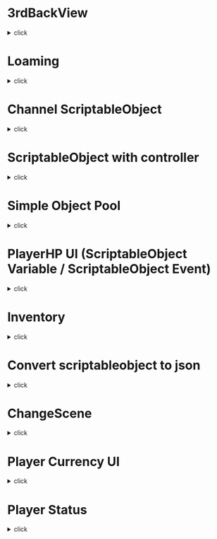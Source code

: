 # 3rdBackView
<details>
  <summary> click </summary>
3인칭 백뷰

https://youtu.be/537B1kJp9YQ 참고

<img src="https://user-images.githubusercontent.com/84231954/145943447-132b7da4-872e-41ff-8990-26254e5736f2.gif">
</details>
 
# Loaming
<details>
  <summary> click </summary>
오브젝트 로밍
 
  
<img src="https://user-images.githubusercontent.com/84231954/145973894-48c9cbf4-27ff-4119-bb83-0062a377787a.gif">
</details>

# Channel ScriptableObject
<details>
  <summary> click </summary>
  
monobehaviour대신 사용하는 ScriptableObject를 이용한 decoupling 구조

https://youtu.be/WLDgtRNK2VE 참고

<img src="https://user-images.githubusercontent.com/84231954/146162376-de3ff9cf-7c7e-49a8-a86b-c66ce87ef2f0.gif">
</details>

# ScriptableObject with controller
<details>
  <summary> click </summary>

  scriptable object를 이용해 animation, move, input 같의 의존성을 최소화 한 구조
  
</details>

# Simple Object Pool
<details>
  <summary> click </summary>
  
심플한 오브젝트 풀

<img src="https://user-images.githubusercontent.com/84231954/147627491-27d1b13b-1131-410f-892d-036b32c1c134.gif">
</details>

# PlayerHP UI (ScriptableObject Variable / ScriptableObject Event)
<details>
  <summary> click </summary>
 
 scriptableObject를 이용한 HealthValue와 이벤트 콜백

<img src="https://user-images.githubusercontent.com/84231954/147641949-60e6ccfb-feca-4164-b4fc-a0af36db4dd4.gif">
<img src="https://user-images.githubusercontent.com/84231954/147641722-f23e0488-ff1a-4b96-b588-1aad9dc6c5a4.png">
<img src="https://user-images.githubusercontent.com/84231954/147641750-e407f6c1-711a-4cc9-9879-23e23aaf624c.png">
<img src="https://user-images.githubusercontent.com/84231954/147725970-fe557215-e342-4f77-851b-e81bc4aba0b2.png">
</details>


# Inventory 
<details>
  <summary> click </summary>

 InventoryContainer : Equip 이벤트 실행
  InventoryUI, EquipUI -> Equip 이벤트 Listen
<img src="https://user-images.githubusercontent.com/84231954/147725311-b6eed81e-2cc2-4c7f-abee-af2d24ddbd7c.gif">
<img src="https://user-images.githubusercontent.com/84231954/147725850-919d97c6-ece3-4588-988b-4cee2d48ec51.png">
<img src="https://user-images.githubusercontent.com/84231954/147725854-3baddd29-fa10-4683-b30c-89b14af4e373.png">
<img src="https://user-images.githubusercontent.com/84231954/147725875-a948e9df-8687-4b17-8470-156b7f183692.png">
<img src="https://user-images.githubusercontent.com/84231954/147725939-3a017229-06e9-44ca-b63f-7af17039739f.png">
  
</details>

# Convert scriptableobject to json 
<details>
  <summary> click </summary>

아이템 제작은 UnityClient에서 scriptableobject로 생산성 증가
서버에서도 같은 데이터 사용을 위해 json컨버팅작업
서버에서는 json데이터 파싱 후 사용

<img src="https://user-images.githubusercontent.com/84231954/147738590-e496d8ec-496d-44bd-b194-f9e06586651f.gif">
<img src="https://user-images.githubusercontent.com/84231954/147738454-9ba60af5-f1e0-4854-8cf1-fae0b317d72e.png">
<img src="https://user-images.githubusercontent.com/84231954/147738483-7fb4fa2c-ad66-43a3-89b3-8d0a4e360333.png">
<img src="https://user-images.githubusercontent.com/84231954/147739926-d58584ec-0e36-42d8-965d-2654a01bc741.png">

</details>


# ChangeScene
<details>
  <summary> click </summary>

  Scene 변경과 SceneStack으로 Scene돌아가기

<img src="https://user-images.githubusercontent.com/84231954/147807485-32a384e0-9efd-418d-a942-584e7262c793.gif">
<img src="https://user-images.githubusercontent.com/84231954/147807565-b9f527d0-079d-402d-b47d-9f58b52ccd99.png">
<img src="https://user-images.githubusercontent.com/84231954/147807596-b32e33f0-3f31-4389-a99d-bb4e67b69763.png">
<img src="https://user-images.githubusercontent.com/84231954/147807639-95f136a0-f7a8-43f9-8b1f-76fdc057ebfe.png">
<img src="https://user-images.githubusercontent.com/84231954/147807547-61ddd28e-98d5-4f3a-8e2b-88dac9a9070c.png">
</details>


# Player Currency UI
<details>
  <summary> click </summary>

  유저 재화 UI SO value 이용하여 하나의 SO value를 참조.
  서버를 고려하자면 Packet을 받았을때 SO value만 변경하면 UI에 자동으로 반영.
  
  왜 TMP_Pro.Text가 콜백으로 업데이트 되지 않는지는 모르겠으나 아쉬운대로 update에서 갱신해두록 변경
  Prefab은 NestedPrefab으로 제작 가능.
  
<img src="https://user-images.githubusercontent.com/84231954/147825288-dc6c3588-d816-40b2-b4a6-23a6877d99eb.gif">
<img src="https://user-images.githubusercontent.com/84231954/147825299-dcc8cd7a-222f-417b-bd54-4a6273a9c640.gif">
<img src="https://user-images.githubusercontent.com/84231954/147825313-15d50edd-5c86-43cc-abb0-ee40c7e46333.png">
<img src="https://user-images.githubusercontent.com/84231954/147825354-fab901f5-83de-4d93-a4a0-17f5660a5a0b.png">
<img src="https://user-images.githubusercontent.com/84231954/147825377-25e626fb-d424-4d72-8fb0-89f3c41151e4.png">

</details>


# Player Status
<details>
  <summary> click </summary>

  패킷으로 변경데이터를 받았다는 가정하에 SO유저데이터를 기반으로 각 UI들에 event를 보내서 갱신하도록 수정.
  EXP의 경우 경험치 테이블을 SO파일로 저장해서 사용.

<img src="https://user-images.githubusercontent.com/84231954/147881586-66b1f00e-77a2-45da-980b-3c77319c496b.gif">
<img src="https://user-images.githubusercontent.com/84231954/147881713-7354561a-e65e-45ab-9b18-e139c70dc5be.png">
  
</details>

